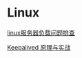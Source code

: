 # Linux
[linux服务器负载问题排查](https://www.cnblogs.com/chenfangzhi/p/9981614.html)


[Keepalived 原理与实战](https://www.cnblogs.com/christopherchan/p/12953230.html)
